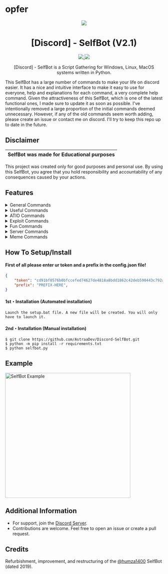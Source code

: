# opfer
<p align="center">
  <img src="https://3684636823-files.gitbook.io/~/files/v0/b/gitbook-x-prod.appspot.com/o/spaces%2FAAWXLgBhsxb38Q3iF3ha%2Fsocialpreview%2FJYYwVSNx9yLnXY8adfAU%2Fbanner.png?alt=media&token=264b3ce3-6643-4b55-8990-ca5cd2516dce">
</p>

<h1 align="center">[Discord] - SelfBot (V2.1)</h1>
<p align="center">
  <a href="https://github.com/AstraaDev/Discord-SelfBot/blob/main/LICENSE">
    <img src="https://img.shields.io/badge/License-MIT-important">
  </a>
  <a href="https://github.com/AstraaDev">
    <img src="https://img.shields.io/github/repo-size/AstraaDev/Discord-SelfBot.svg?label=Repo%20size&style=flat-square">
  </a>
</p>

<p align="center">
  [Discord] - SelfBot is a Script Gathering for Windows, Linux, MacOS systems written in Python.
</p>
This SelfBot has a large number of commands to make your life on discord easier. It has a nice and intuitive interface to make it easy to use for everyone, help and explanations for each command, a very complete help command.
Given the attractiveness of this SelfBot, which is one of the latest functional ones, I made sure to update it as soon as possible.
I've intentionally removed a large proportion of the initial commands deemed unnecessary. However, if any of the old commands seem worth adding, please create an issue or contact me on discord.
I'll try to keep this repo up to date in the future.


## Disclaimer

|SelfBot was made for Educational purposes|
|-------------------------------------------------|
This project was created only for good purposes and personal use.
By using this SelfBot, you agree that you hold responsibility and accountability of any consequences caused by your actions.

## Features

<details>
  <summary>General Commands</summary>

```python
- help <category>
- ping
- uptime
```
</details>

<details>
  <summary>Useful Commands</summary>

```js
- astraa
- geoip <ip>
- pingweb <website-url>
- gentoken <user>
- quickdelete <message>
- rolecolor <role>
```
</details>

<details>
  <summary>ATIO Commands</summary>

```js
- tokeninfo <token>
- cleardm <amount>
- hypesquad <house>
- serverinfo
- nitro
- webhookremove <webhook>
```
</details>

<details>
  <summary>Exploit Commands</summary>

```js
- hide <display> <hidden>
- edit <message>
```
</details>

<details>
  <summary>Fun Commands</summary>

```js
- 9/11
- cum
- minesweeper
- 1337 <message>
- dick <user>
- reverse <message>
```
</details>

<details>
  <summary>Server Commands</summary>

```js
- spam <amount>
- guildicon
- guildbanner
- guildname <name>
- purge <amount>
```
</details>

<details>
  <summary>Meme Commands</summary>

```js
- shrug
- lenny
- fliptable
- unflip
- empty
```
</details>

## How To Setup/Install

#### First of all please enter ur token and a prefix in the config.json file!
```json
{
    "token": "cd91bf0576b0bfccefed74627de4818a8bdd1862c42deb590443c792a13f189f", 
    "prefix": "PREFIX-HERE",
}
```

#### 1st・Installation (Automated installation)
```
Launch the setup.bat file. A new file will be created. You will only have to launch it.
```

#### 2nd・Installation (Manual installation)
```
$ git clone https://github.com/AstraaDev/Discord-SelfBot.git
$ python -m pip install -r requirements.txt
$ python selfbot.py
```

## Example
<img src="https://cdn.discordapp.com/attachments/1079127307656122501/1326253525541326848/image.png?ex=677ec159&is=677d6fd9&hm=9e3ba05258933e5c1d1f2b769a086f8a6d82ec26069382e9b80ed1decbc17062&" alt="SelfBot Example" width="400">

## Additional Information
- For support, join the [Discord Server](https://discord.gg/PKR7nM9j9U).
- Contributions are welcome. Feel free to open an issue or create a pull request.

## Credits
Refurbishment, improvement, and restructuring of the [@humza1400](https://github.com/humza1400) SelfBot (dated 2019).
